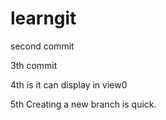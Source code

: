 # learngit
second commit

3th commit

4th is it can display in view0

5th Creating a new branch is quick.
